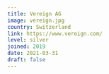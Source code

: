 ```yaml
---
title: Vereign AG
image: vereign.jpg
country: Switzerland
link: https://www.vereign.com/
level: silver
joined: 2019
date: 2021-03-31
draft: false
---
```

